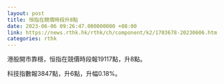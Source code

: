 ```yaml
---
layout: post
title: 恒指在競價時段升8點
date: 2023-06-06 09:26:47.000000000 +08:00
link: https://news.rthk.hk/rthk/ch/component/k2/1703678-20230606.htm
categories: rthk
---
```


港股開市靠穩，恒指在競價時段報19117點，升8點。

科技指數報3847點，升6點，升幅0.18%。
